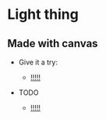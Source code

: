 # Light thing

## Made with canvas 

- Give it a try:

  - [!!!!!](https://byrongbp.github.io/canvas-light-thing/)
   
- TODO
  - [!!!!!](./TODO.md)

